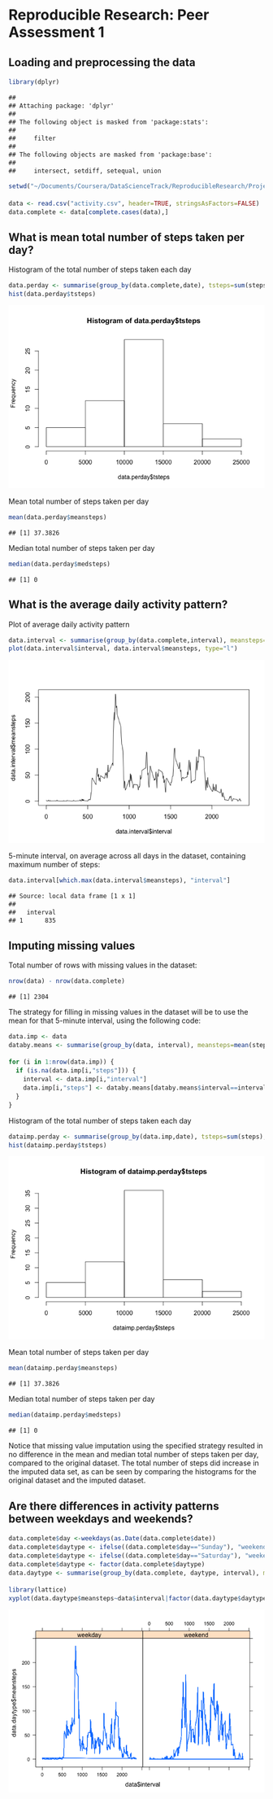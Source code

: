 # Reproducible Research: Peer Assessment 1


## Loading and preprocessing the data

```r
library(dplyr)
```

```
## 
## Attaching package: 'dplyr'
## 
## The following object is masked from 'package:stats':
## 
##     filter
## 
## The following objects are masked from 'package:base':
## 
##     intersect, setdiff, setequal, union
```

```r
setwd("~/Documents/Coursera/DataScienceTrack/ReproducibleResearch/Project1")

data <- read.csv("activity.csv", header=TRUE, stringsAsFactors=FALSE)
data.complete <- data[complete.cases(data),]
```

## What is mean total number of steps taken per day?
Histogram of the total number of steps taken each day

```r
data.perday <- summarise(group_by(data.complete,date), tsteps=sum(steps), meansteps=mean(steps), medsteps=median(steps))
hist(data.perday$tsteps)
```

![](PA1_template_files/figure-html/unnamed-chunk-2-1.png) 

Mean total number of steps taken per day

```r
mean(data.perday$meansteps)
```

```
## [1] 37.3826
```
Median total number of steps taken per day

```r
median(data.perday$medsteps)
```

```
## [1] 0
```
## What is the average daily activity pattern?
Plot of average daily activity pattern

```r
data.interval <- summarise(group_by(data.complete,interval), meansteps=mean(steps))
plot(data.interval$interval, data.interval$meansteps, type="l")
```

![](PA1_template_files/figure-html/unnamed-chunk-5-1.png) 

5-minute interval, on average across all days in the dataset, containing maximum number of steps:

```r
data.interval[which.max(data.interval$meansteps), "interval"]
```

```
## Source: local data frame [1 x 1]
## 
##   interval
## 1      835
```

## Imputing missing values
Total number of rows with missing values in the dataset:

```r
nrow(data) - nrow(data.complete)
```

```
## [1] 2304
```

The strategy for filling in missing values in the dataset will be to use the mean for that 5-minute interval, using the following code:

```r
data.imp <- data
databy.means <- summarise(group_by(data, interval), meansteps=mean(steps, na.rm=TRUE))

for (i in 1:nrow(data.imp)) {
  if (is.na(data.imp[i,"steps"])) {
    interval <- data.imp[i,"interval"]
    data.imp[i,"steps"] <- databy.means[databy.means$interval==interval, "meansteps"]
  }
}
```
Histogram of the total number of steps taken each day

```r
dataimp.perday <- summarise(group_by(data.imp,date), tsteps=sum(steps), meansteps=mean(steps), medsteps=median(steps))
hist(dataimp.perday$tsteps)
```

![](PA1_template_files/figure-html/unnamed-chunk-9-1.png) 

Mean total number of steps taken per day

```r
mean(dataimp.perday$meansteps)
```

```
## [1] 37.3826
```
Median total number of steps taken per day

```r
median(dataimp.perday$medsteps)
```

```
## [1] 0
```

Notice that missing value imputation using the specified strategy resulted in no difference in the mean and median total number of steps taken per day, compared to the original dataset. The total number of steps did increase in the imputed data set, as can be seen by comparing the histograms for the original dataset and the imputed dataset.

## Are there differences in activity patterns between weekdays and weekends?

```r
data.complete$day <-weekdays(as.Date(data.complete$date))
data.complete$daytype <- ifelse((data.complete$day=="Sunday"), "weekend", "weekday")
data.complete$daytype <- ifelse((data.complete$day=="Saturday"), "weekend", data.complete$daytype)
data.complete$daytype <- factor(data.complete$daytype)
data.daytype <- summarise(group_by(data.complete, daytype, interval), meansteps=mean(steps))

library(lattice)
xyplot(data.daytype$meansteps~data$interval|factor(data.daytype$daytype), type="l")
```

![](PA1_template_files/figure-html/unnamed-chunk-12-1.png) 
